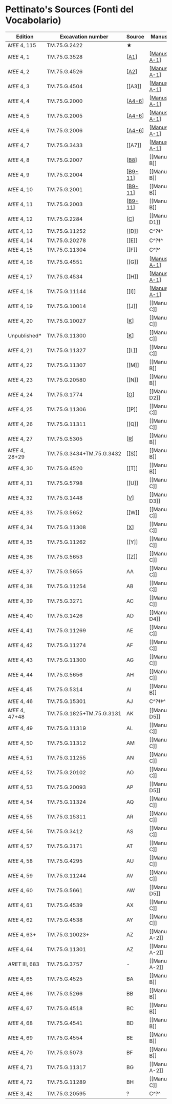 # Pettinato's Sources (Fonti del Vocabolario)

|     Edition     |     Excavation number     |  Source   |     Manuscript     |     Bonechi      |
| --------------- | ------------------------- | --------- | ------------------ | ---------------- |
| *MEE* 4, 115    | TM.75.G.2422              | ★         |                    | EBK-A            |
| *MEE* 4, 1      | TM.75.G.3528              | [[A1]]    | [[Manuscript A-1]] | EBL<sub>2</sub>  |
| *MEE* 4, 2      | TM.75.G.4526              | [[A2]]    | [[Manuscript A-1]] | EBL<sub>2</sub>  |
| *MEE* 4, 3      | TM.75.G.4504              | [[A3]]    | [[Manuscript A-1]] | EBL<sub>2</sub>  |
| *MEE* 4, 4      | TM.75.G.2000              | [[A4-6]]  | [[Manuscript A-1]] | EBL<sub>2</sub>  |
| *MEE* 4, 5      | TM.75.G.2005              | [[A4-6]]  | [[Manuscript A-1]] | EBL<sub>2</sub>  |
| *MEE* 4, 6      | TM.75.G.2006              | [[A4-6]]  | [[Manuscript A-1]] | EBL<sub>2</sub>  |
| *MEE* 4, 7      | TM.75.G.3433              | [[A7]]    | [[Manuscript A-1]] | EBL<sub>2</sub>  |
| *MEE* 4, 8      | TM.75.G.2007              | [[B8]]    | [[Manuscript B]]   | EBL<sub>4</sub>  |
| *MEE* 4, 9      | TM.75.G.2004              | [[B9-11]] | [[Manuscript B]]   | EBL<sub>4</sub>  |
| *MEE* 4, 10     | TM.75.G.2001              | [[B9-11]] | [[Manuscript B]]   | EBL<sub>4</sub>  |
| *MEE* 4, 11     | TM.75.G.2003              | [[B9-11]] | [[Manuscript B]]   | EBL<sub>4</sub>  |
| *MEE* 4, 12     | TM.75.G.2284              | [[C]]     | [[Manuscript D1]]  | EBL<sub>1a</sub> |
| *MEE* 4, 13     | TM.75.G.11252             | [[D]]     | C^?‡^              | EBL<sub>3a</sub> |
| *MEE* 4, 14     | TM.75.G.20278             | [[E]]     | C^?‡^              | EBL<sub>3a</sub> |
| *MEE* 4, 15     | TM.75.G.11304             | [[F]]     | C^?^               | EBL<sub>3a</sub> |
| *MEE* 4, 16     | TM.75.G.4551              | [[G]]     | [[Manuscript A-1]] | EBL<sub>2</sub>  |
| *MEE* 4, 17     | TM.75.G.4534              | [[H]]     | [[Manuscript A-1]] | EBL<sub>2</sub>  |
| *MEE* 4, 18     | TM.75.G.11144             | [[I]]     | [[Manuscript A-1]] | EBL<sub>2</sub>  |
| *MEE* 4, 19     | TM.75.G.10014             | [[J]]     | [[Manuscript C]]   | EBL<sub>3a</sub> |
| *MEE* 4, 20     | TM.75.G.10027             | [[K]]     | [[Manuscript C]]   | EBL<sub>3a</sub> |
| Unpublished*    | TM.75.G.11300             | [[K]]     | [[Manuscript C]]   | EBL<sub>3a</sub> |
| *MEE* 4, 21     | TM.75.G.11327             | [[L]]     | [[Manuscript C]]   | EBL<sub>3a</sub> |
| *MEE* 4, 22     | TM.75.G.11307             | [[M]]     | [[Manuscript B]]   | EBL<sub>4</sub>  |
| *MEE* 4, 23     | TM.75.G.20580             | [[N]]     | [[Manuscript B]]   | EBL<sub>4</sub>  |
| *MEE* 4, 24     | TM.75.G.1774              | [[O]]     | [[Manuscript D2]]  | EBL<sub>1b</sub> |
| *MEE* 4, 25     | TM.75.G.11306             | [[P]]     | [[Manuscript C]]   | EBL<sub>3a</sub> |
| *MEE* 4, 26     | TM.75.G.11311             | [[Q]]     | [[Manuscript C]]   | EBL<sub>3a</sub> |
| *MEE* 4, 27     | TM.75.G.5305              | [[R]]     | [[Manuscript B]]   | EBL<sub>4</sub>  |
| *MEE* 4, 28+29  | TM.75.G.3434+TM.75.G.3432 | [[S]]     | [[Manuscript B]]   | EBL<sub>4</sub>  |
| *MEE* 4, 30     | TM.75.G.4520              | [[T]]     | [[Manuscript B]]   | EBL<sub>4</sub>  |
| *MEE* 4, 31     | TM.75.G.5798              | [[U]]     | [[Manuscript C]]   | EBL<sub>3a</sub> |
| *MEE* 4, 32     | TM.75.G.1448              | [[V]]     | [[Manuscript D3]]  | EBL<sub>1c</sub> |
| *MEE* 4, 33     | TM.75.G.5652              | [[W]]     | [[Manuscript C]]   | EBL<sub>3a</sub> |
| *MEE* 4, 34     | TM.75.G.11308             | [[X]]     | [[Manuscript C]]   | EBL<sub>3a</sub> |
| *MEE* 4, 35     | TM.75.G.11262             | [[Y]]     | [[Manuscript C]]   | EBL<sub>3a</sub> |
| *MEE* 4, 36     | TM.75.G.5653              | [[Z]]     | [[Manuscript C]]   | EBL<sub>3a</sub> |
| *MEE* 4, 37     | TM.75.G.5655              | AA        | [[Manuscript C]]   | EBL<sub>3a</sub> |
| *MEE* 4, 38     | TM.75.G.11254             | AB        | [[Manuscript C]]   | EBL<sub>3a</sub> |
| *MEE* 4, 39     | TM.75.G.3271              | AC        | [[Manuscript C]]   | EBL<sub>3a</sub> |
| *MEE* 4, 40     | TM.75.G.1426              | AD        | [[Manuscript D4]]  | EBL<sub>1d</sub> |
| *MEE* 4, 41     | TM.75.G.11269             | AE        | [[Manuscript C]]   | EBL<sub>3a</sub> |
| *MEE* 4, 42     | TM.75.G.11274             | AF        | [[Manuscript C]]   | EBL<sub>3a</sub> |
| *MEE* 4, 43     | TM.75.G.11300             | AG        | [[Manuscript C]]   | EBL<sub>3a</sub> |
| *MEE* 4, 44     | TM.75.G.5656              | AH        | [[Manuscript C]]   | EBL<sub>3a</sub> |
| *MEE* 4, 45     | TM.75.G.5314              | AI        | [[Manuscript B]]   | EBL<sub>4</sub>  |
| *MEE* 4, 46     | TM.75.G.15301             | AJ        | C^?‡‡^             | EBL<sub>4</sub>  |
| *MEE* 4, 47+48  | TM.75.G.1825+TM.75.G.3131 | AK        | [[Manuscript D5]]  | EBL<sub>1d</sub> |
| *MEE* 4, 49     | TM.75.G.11319             | AL        | [[Manuscript C]]   | EBL<sub>3a</sub> |
| *MEE* 4, 50     | TM.75.G.11312             | AM        | [[Manuscript C]]   | EBL<sub>3a</sub> |
| *MEE* 4, 51     | TM.75.G.11255             | AN        | [[Manuscript C]]   | EBL<sub>3a</sub> |
| *MEE* 4, 52     | TM.75.G.20102             | AO        | [[Manuscript C]]   | EBL<sub>3a</sub> |
| *MEE* 4, 53     | TM.75.G.20093             | AP        | [[Manuscript D5]]  | EBL<sub>1d</sub> |
| *MEE* 4, 54     | TM.75.G.11324             | AQ        | [[Manuscript C]]   | EBL<sub>3a</sub> |
| *MEE* 4, 55     | TM.75.G.15311             | AR        | [[Manuscript C]]   | EBL<sub>3a</sub> |
| *MEE* 4, 56     | TM.75.G.3412              | AS        | [[Manuscript C]]   | EBL<sub>3a</sub> |
| *MEE* 4, 57     | TM.75.G.3171              | AT        | [[Manuscript C]]   | EBL<sub>3a</sub> |
| *MEE* 4, 58     | TM.75.G.4295              | AU        | [[Manuscript C]]   | EBL<sub>3a</sub> |
| *MEE* 4, 59     | TM.75.G.11244             | AV        | [[Manuscript C]]   | EBL<sub>3a</sub> |
| *MEE* 4, 60     | TM.75.G.5661              | AW        | [[Manuscript D5]]  | EBL<sub>1d</sub> |
| *MEE* 4, 61     | TM.75.G.4539              | AX        | [[Manuscript C]]   | EBL<sub>3a</sub> |
| *MEE* 4, 62     | TM.75.G.4538              | AY        | [[Manuscript C]]   | EBL<sub>3a</sub> |
| *MEE* 4, 63+    | TM.75.G.10023+            | AZ        | [[Manuscript A-2]] | EBL<sub>3b</sub> |
| *MEE* 4, 64     | TM.75.G.11301             | AZ        | [[Manuscript A-2]] | EBL<sub>3b</sub> |
| *ARET* III, 683 | TM.75.G.3757              | -         | [[Manuscript A-2]] | EBL<sub>3b</sub> |
| *MEE* 4, 65     | TM.75.G.4525              | BA        | [[Manuscript B]]   | EBL<sub>4</sub>  |
| *MEE* 4, 66     | TM.75.G.5266              | BB        | [[Manuscript B]]   | EBL<sub>4</sub>  |
| *MEE* 4, 67     | TM.75.G.4518              | BC        | [[Manuscript B]]   | EBL<sub>4</sub>  |
| *MEE* 4, 68     | TM.75.G.4541              | BD        | [[Manuscript B]]   | EBL<sub>4</sub>  |
| *MEE* 4, 69     | TM.75.G.4554              | BE        | [[Manuscript B]]   | EBL<sub>4</sub>  |
| *MEE* 4, 70     | TM.75.G.5073              | BF        | [[Manuscript B]]   | EBL<sub>4</sub>  |
| *MEE* 4, 71     | TM.75.G.11317             | BG        | [[Manuscript A-2]] | EBL<sub>3a</sub> |
| *MEE* 4, 72     | TM.75.G.11289             | BH        | [[Manuscript C]]   | EBL<sub>3a</sub> |
| *MEE* 3, 42     | TM.75.G.20595             | ?         | C^?^               |                  |


[//begin]: # "Autogenerated link references for markdown compatibility"
[A1]: A1 "MEE 4, 1 = TM.75.G.3528"
[Manuscript A-1]: <Manuscript A-1> "Manuscript A-1"
[A2]: A2 "MEE 4, 2 = TM.75.G.4526"
[A4-6]: A4-6 "MEE 4, 4 + MEE 4, 5 + MEE 4, 6 = TM.75.G.2000+TM.75.G.2005+TM.75.G.2006"
[B8]: B8 "MEE 4, 8 = TM.75.G.2007"
[B9-11]: B9-11 "MEE 4, 9 + MEE 4, 10 + MEE 4, 11 = TM.75.G.2004+TM.75.G.2001+TM.75.G.2003"
[C]: C "MEE 4, 12 = TM.75.G.2284"
[K]: K "MEE 4, 20 = TM.75.G.10027"
[O]: O "MEE 4, 24 = TM.75.G.1774"
[R]: R "MEE 4, 27 = TM.75.G.5305"
[V]: V "MEE 4 32 = TM.75.G.1448"
[X]: X "MEE 4, 34 = TM.75.G.11308"
[//end]: # "Autogenerated link references"